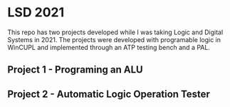# LSD 2021

This repo has two projects developed while I was taking Logic and Digital Systems in 2021.
The projects were developed with programable logic in WinCUPL and implemented through an ATP testing bench and a PAL.

## Project 1 - Programing an ALU

## Project 2 - Automatic Logic Operation Tester

